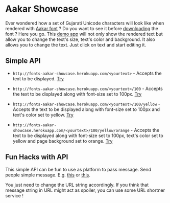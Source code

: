 Aakar Showcase
==============

Ever wondered how a set of Gujarati Unicode characters will look like when rendered with [Aakar font](http://kartikm.github.io/fonts-aakar/) ? Do you want to see it before [downloading](https://github.com/kartikm/fonts-aakar/releases) the font ? Here you go. This [demo app](http://fonts-aakar-showcase.herokuapp.com/%E0%AA%86%E0%AA%95%E0%AA%BE%E0%AA%B0/160/yellow/orange) will not only show the rendered text but allow you to change the text's size, text's color and background. It also allows you to change the text. Just click on text and start editing it.


Simple API
----------
* ```http://fonts-aakar-showcase.herokuapp.com/<yourtext>``` - Accepts the text to be displayed. [Try](http://fonts-aakar-showcase.herokuapp.com/<yourtext>/)

* ```http://fonts-aakar-showcase.herokuapp.com/<yourtext>/100``` - Accepts the text to be displayed along with font-size set to 100px. [Try](http://fonts-aakar-showcase.herokuapp.com/<yourtext>/100)

* ```http://fonts-aakar-showcase.herokuapp.com/<yourtext>/100/yellow``` - Accepts the text to be displayed along with font-size set to 100px and text's color set to yellow. [Try](http://fonts-aakar-showcase.herokuapp.com/<yourtext>/100/yellow)

* ```http://fonts-aakar-showcase.herokuapp.com/<yourtext>/100/yellow/orange``` - Accepts the text to be displayed along with font-size set to 100px, text's color set to yellow and page background set to orange. [Try](http://fonts-aakar-showcase.herokuapp.com/<yourtext>/100/yellow/orange)


Fun Hacks with API
------------------
This simple API can be fun to use as platform to pass message. Send people simple message. E.g. [this](http://fonts-aakar-showcase.herokuapp.com/%E0%AA%B8%E0%AA%B0%E0%AA%B8!/160/) or [this](http://fonts-aakar-showcase.herokuapp.com/You%20are%20my%20hero!/100/white/grey).

You just need to change the URL string accordingly. If you think that message string in URL might act as spoiler, you can use some URL shortner service !

